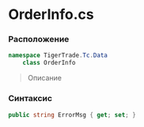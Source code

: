 
# OrderInfo.cs
### Расположение
```csharp
namespace TigerTrade.Tc.Data  
    class OrderInfo
```

> Описание

### Синтаксис
```csharp
public string ErrorMsg { get; set; }
```
